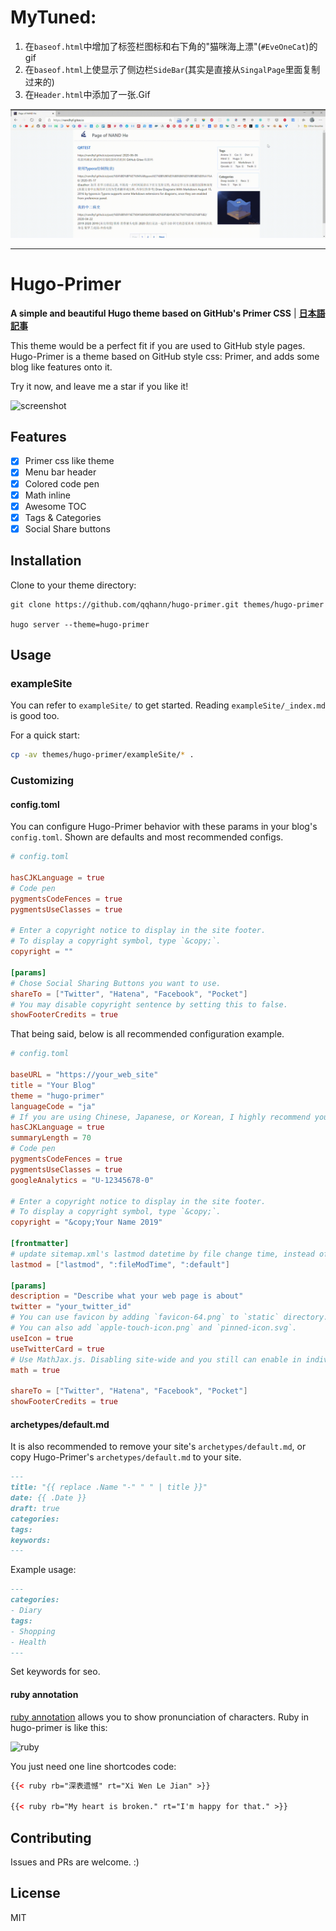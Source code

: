 # MyTuned:

1. 在```baseof.html```中增加了标签栏图标和右下角的"猫咪海上漂"(```#EveOneCat```)的gif
2. 在```baseof.html```上使显示了侧边栏```SideBar```(其实是直接从```SingalPage```里面复制过来的)
3. 在```Header.html```中添加了一张.Gif

![Main](./images/Mytune.gif)



---



# Hugo-Primer

**A simple and beautiful Hugo theme based on GitHub's Primer CSS** | **[日本語記事](https://qqhann.dev/blog/theer-stroy/)**

This theme would be a perfect fit if you are used to GitHub style pages.  
Hugo-Primer is a theme based on GitHub style css: Primer, and adds some blog like features onto it.

Try it now, and leave me a star if you like it!

![screenshot](https://github.com/qqhann/hugo-primer/blob/master/images/screenshot.png)

## Features

- [x] Primer css like theme
- [x] Menu bar header
- [x] Colored code pen
- [x] Math inline
- [x] Awesome TOC
- [x] Tags & Categories
- [x] Social Share buttons

## Installation

Clone to your theme directory:

```terminal
git clone https://github.com/qqhann/hugo-primer.git themes/hugo-primer

hugo server --theme=hugo-primer
```

## Usage

### exampleSite

You can refer to `exampleSite/` to get started.
Reading `exampleSite/_index.md` is good too.

For a quick start:

```sh
cp -av themes/hugo-primer/exampleSite/* .
```

### Customizing

#### config.toml

You can configure Hugo-Primer behavior with these params in your blog's `config.toml`. Shown are defaults and most recommended configs.

```config.toml
# config.toml

hasCJKLanguage = true
# Code pen
pygmentsCodeFences = true
pygmentsUseClasses = true

# Enter a copyright notice to display in the site footer.
# To display a copyright symbol, type `&copy;`.
copyright = ""

[params]
# Chose Social Sharing Buttons you want to use.
shareTo = ["Twitter", "Hatena", "Facebook", "Pocket"]
# You may disable copyright sentence by setting this to false.
showFooterCredits = true
```

That being said, below is all recommended configuration example.

```config.toml
# config.toml

baseURL = "https://your_web_site"
title = "Your Blog"
theme = "hugo-primer"
languageCode = "ja"
# If you are using Chinese, Japanese, or Korean, I highly recommend you to set this true.
hasCJKLanguage = true
summaryLength = 70
# Code pen
pygmentsCodeFences = true
pygmentsUseClasses = true
googleAnalytics = "U-12345678-0"

# Enter a copyright notice to display in the site footer.
# To display a copyright symbol, type `&copy;`.
copyright = "&copy;Your Name 2019"

[frontmatter]
# update sitemap.xml's lastmod datetime by file change time, instead of git.
lastmod = ["lastmod", ":fileModTime", ":default"]

[params]
description = "Describe what your web page is about"
twitter = "your_twitter_id"
# You can use favicon by adding `favicon-64.png` to `static` directory.
# You can also add `apple-touch-icon.png` and `pinned-icon.svg`.  
useIcon = true
useTwitterCard = true
# Use MathJax.js. Disabling site-wide and you still can enable in indivisual pages
math = true

shareTo = ["Twitter", "Hatena", "Facebook", "Pocket"]
showFooterCredits = true
```

#### archetypes/default.md

It is also recommended to remove your site's `archetypes/default.md`, or copy Hugo-Primer's `archetypes/default.md` to your site.

```archetypes/default.md
---
title: "{{ replace .Name "-" " " | title }}"
date: {{ .Date }}
draft: true
categories:
tags:
keywords:
---
```

Example usage:

```md
---
categories:
- Diary
tags:
- Shopping
- Health
---
```

Set keywords for seo.

#### ruby annotation

[ruby annotation](https://developer.mozilla.org/en-US/docs/Web/HTML/Element/ruby) allows you to show pronunciation of characters. Ruby in hugo-primer is like this:

![ruby](https://github.com/qqhann/hugo-primer/blob/master/images/ruby.png)

You just need one line shortcodes code:

```html
{{< ruby rb="深表遗憾" rt="Xi Wen Le Jian" >}}

{{< ruby rb="My heart is broken." rt="I'm happy for that." >}}
```

## Contributing

Issues and PRs are welcome. :)

## License

MIT
